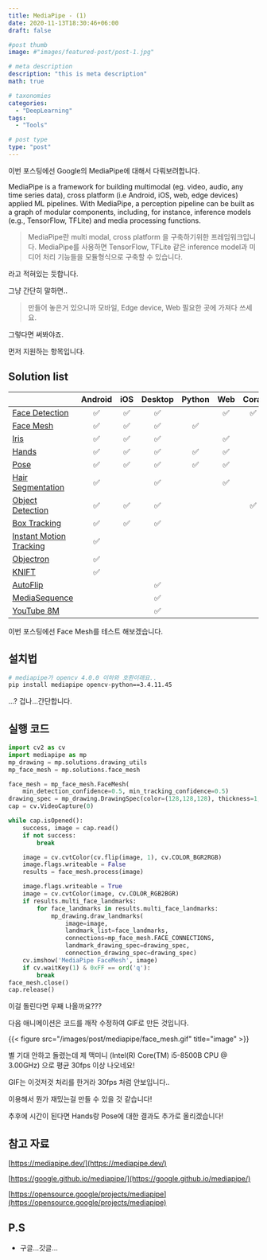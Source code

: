 ```yaml
---
title: MediaPipe - (1)
date: 2020-11-13T18:30:46+06:00
draft: false

#post thumb
image: #"images/featured-post/post-1.jpg"

# meta description
description: "this is meta description"
math: true

# taxonomies
categories:
  - "DeepLearning"
tags:
  - "Tools"

# post type
type: "post"
---
```


이번 포스팅에선 Google의 MediaPipe에 대해서 다뤄보려합니다. 

MediaPipe is a framework for building multimodal (eg. video, audio, any time series data), cross platform (i.e Android, iOS, web, edge devices) applied ML pipelines. With MediaPipe, a perception pipeline can be built as a graph of modular components, including, for instance, inference models (e.g., TensorFlow, TFLite) and media processing functions.

> MediaPipe란 multi modal, cross platform 을 구축하기위한 프레임워크입니다. MediaPipe를 사용하면 TensorFlow, TFLite 같은 inference model과 미디어 처리 기능들을 모듈형식으로 구축할 수 있습니다.

라고 적혀있는 듯합니다. 

그냥 간단히 말하면..

> 만들어 놓은거 있으니까 모바일, Edge device, Web 필요한 곳에 가져다 쓰세요.

그렇다면 써봐야죠.

먼저 지원하는 항목입니다. 

## Solution list

<div class="table-wrapper">
<table> <thead> <tr> 
<th style="text-align: left"><a href=""></a></th> 
<th style="text-align: center">Android</th> 
<th style="text-align: center">iOS</th> 
<th style="text-align: center">Desktop</th> 
<th style="text-align: center">Python</th> 
<th style="text-align: center">Web</th> 
<th style="text-align: center">Coral</th> </tr> </thead>
 <tbody> <tr> <td style="text-align: left"><a href="https://google.github.io/mediapipe/solutions/face_detection">Face Detection</a></td> 
 <td style="text-align: center">✅</td> 
 <td style="text-align: center">✅</td> 
 <td style="text-align: center">✅</td> 
 <td style="text-align: center">&nbsp;</td> 
 <td style="text-align: center">✅</td> 
 <td style="text-align: center">✅</td> </tr> 
 <tr> <td style="text-align: left"><a href="https://google.github.io/mediapipe/solutions/face_mesh">Face Mesh</a></td> 
 <td style="text-align: center">✅</td> 
 <td style="text-align: center">✅</td> 
 <td style="text-align: center">✅</td> 
 <td style="text-align: center">✅</td> 
 <td style="text-align: center">&nbsp;</td> 
 <td style="text-align: center">&nbsp;</td> </tr> 
 <tr> <td style="text-align: left"><a href="https://google.github.io/mediapipe/solutions/iris">Iris</a></td> 
 <td style="text-align: center">✅</td> 
 <td style="text-align: center">✅</td> 
 <td style="text-align: center">✅</td> 
 <td style="text-align: center">&nbsp;</td> 
 <td style="text-align: center">✅</td> 
 <td style="text-align: center">&nbsp;</td> </tr> 
 <tr> <td style="text-align: left"><a href="https://google.github.io/mediapipe/solutions/hands">Hands</a></td> 
 <td style="text-align: center">✅</td> 
 <td style="text-align: center">✅</td> 
 <td style="text-align: center">✅</td> 
 <td style="text-align: center">✅</td> 
 <td style="text-align: center">✅</td> 
 <td style="text-align: center">&nbsp;</td> </tr> 
 <tr> <td style="text-align: left"><a href="https://google.github.io/mediapipe/solutions/pose">Pose</a></td> 
 <td style="text-align: center">✅</td> 
 <td style="text-align: center">✅</td> 
 <td style="text-align: center">✅</td> 
 <td style="text-align: center">✅</td> 
 <td style="text-align: center">✅</td> 
 <td style="text-align: center">&nbsp;</td> </tr> 
 <tr> <td style="text-align: left"><a href="https://google.github.io/mediapipe/solutions/hair_segmentation">Hair Segmentation</a></td> 
 <td style="text-align: center">✅</td> 
 <td style="text-align: center">&nbsp;</td> 
 <td style="text-align: center">✅</td> 
 <td style="text-align: center">&nbsp;</td> 
 <td style="text-align: center">✅</td> 
 <td style="text-align: center">&nbsp;</td> </tr> 
 <tr> <td style="text-align: left"><a href="https://google.github.io/mediapipe/solutions/object_detection">Object Detection</a></td> 
 <td style="text-align: center">✅</td> 
 <td style="text-align: center">✅</td> 
 <td style="text-align: center">✅</td> 
 <td style="text-align: center">&nbsp;</td> 
 <td style="text-align: center">&nbsp;</td> 
 <td style="text-align: center">✅</td> </tr> 
 <tr> <td style="text-align: left"><a href="https://google.github.io/mediapipe/solutions/box_tracking">Box Tracking</a></td> 
 <td style="text-align: center">✅</td> 
 <td style="text-align: center">✅</td> 
 <td style="text-align: center">✅</td> 
 <td style="text-align: center">&nbsp;</td> 
 <td style="text-align: center">&nbsp;</td> 
 <td style="text-align: center">&nbsp;</td> </tr> 
 <tr> <td style="text-align: left"><a href="https://google.github.io/mediapipe/solutions/instant_motion_tracking">Instant Motion Tracking</a></td> 
 <td style="text-align: center">✅</td> 
 <td style="text-align: center">&nbsp;</td> 
 <td style="text-align: center">&nbsp;</td> 
 <td style="text-align: center">&nbsp;</td> 
 <td style="text-align: center">&nbsp;</td> 
 <td style="text-align: center">&nbsp;</td> </tr> 
 <tr> <td style="text-align: left"><a href="https://google.github.io/mediapipe/solutions/objectron">Objectron</a></td> 
 <td style="text-align: center">✅</td> 
 <td style="text-align: center">&nbsp;</td> 
 <td style="text-align: center">&nbsp;</td> 
 <td style="text-align: center">&nbsp;</td> 
 <td style="text-align: center">&nbsp;</td> 
 <td style="text-align: center">&nbsp;</td> </tr> 
 <tr> <td style="text-align: left"><a href="https://google.github.io/mediapipe/solutions/knift">KNIFT</a></td> 
 <td style="text-align: center">✅</td> 
 <td style="text-align: center">&nbsp;</td> 
 <td style="text-align: center">&nbsp;</td> 
 <td style="text-align: center">&nbsp;</td> 
 <td style="text-align: center">&nbsp;</td> 
 <td style="text-align: center">&nbsp;</td> </tr> 
 <tr> <td style="text-align: left"><a href="https://google.github.io/mediapipe/solutions/autoflip">AutoFlip</a></td> 
 <td style="text-align: center">&nbsp;</td> 
 <td style="text-align: center">&nbsp;</td> 
 <td style="text-align: center">✅</td> 
 <td style="text-align: center">&nbsp;</td> 
 <td style="text-align: center">&nbsp;</td> 
 <td style="text-align: center">&nbsp;</td> </tr> 
 <tr> <td style="text-align: left"><a href="https://google.github.io/mediapipe/solutions/media_sequence">MediaSequence</a></td> 
 <td style="text-align: center">&nbsp;</td> 
 <td style="text-align: center">&nbsp;</td> 
 <td style="text-align: center">✅</td> 
 <td style="text-align: center">&nbsp;</td> 
 <td style="text-align: center">&nbsp;</td> 
 <td style="text-align: center">&nbsp;</td> </tr> 
 <tr> <td style="text-align: left"><a href="https://google.github.io/mediapipe/solutions/youtube_8m">YouTube 8M</a></td> 
 <td style="text-align: center">&nbsp;</td> 
 <td style="text-align: center">&nbsp;</td> 
 <td style="text-align: center">✅</td> 
 <td style="text-align: center">&nbsp;</td> 
 <td style="text-align: center">&nbsp;</td> 
 <td style="text-align: center">&nbsp;</td> </tr> 
 </tbody> </table></div>



이번 포스팅에선 Face Mesh를 테스트 해보겠습니다. 

## 설치법

```bash
# mediapipe가 opencv 4.0.0 이하와 호환이래요..
pip install mediapipe opencv-python==3.4.11.45
```

...? 겁나...간단합니다.

## 실행 코드

```python
import cv2 as cv
import mediapipe as mp
mp_drawing = mp.solutions.drawing_utils
mp_face_mesh = mp.solutions.face_mesh

face_mesh = mp_face_mesh.FaceMesh(
    min_detection_confidence=0.5, min_tracking_confidence=0.5)
drawing_spec = mp_drawing.DrawingSpec(color=(128,128,128), thickness=1, circle_radius=1)
cap = cv.VideoCapture(0)

while cap.isOpened():
    success, image = cap.read()
    if not success:
        break

    image = cv.cvtColor(cv.flip(image, 1), cv.COLOR_BGR2RGB)
    image.flags.writeable = False
    results = face_mesh.process(image)

    image.flags.writeable = True
    image = cv.cvtColor(image, cv.COLOR_RGB2BGR)
    if results.multi_face_landmarks:
        for face_landmarks in results.multi_face_landmarks:
            mp_drawing.draw_landmarks(
                image=image,
                landmark_list=face_landmarks,
                connections=mp_face_mesh.FACE_CONNECTIONS,
                landmark_drawing_spec=drawing_spec,
                connection_drawing_spec=drawing_spec)
    cv.imshow('MediaPipe FaceMesh', image)
    if cv.waitKey(1) & 0xFF == ord('q'):
        break
face_mesh.close()
cap.release()
```

이걸 돌린다면 우째 나올까요???

다음 애니메이션은 코드를 깨작 수정하여 GIF로 만든 것입니다. 

{{< figure src="/images/post/mediapipe/face_mesh.gif" title="image" >}}

별 기대 안하고 돌렸는데 제 맥미니 (Intel(R) Core(TM) i5-8500B CPU @ 3.00GHz) 으로 평균 30fps 이상 나오네요!

GIF는 이것저것 처리를 한거라 30fps 처럼 안보입니다..

이용해서 뭔가 재밌는걸 만들 수 있을 것 같습니다!

추후에 시간이 된다면 Hands랑 Pose에 대한 결과도 추가로 올리겠습니다!

## 참고 자료

[https://mediapipe.dev/](https://mediapipe.dev/)

[https://google.github.io/mediapipe/](https://google.github.io/mediapipe/)

[https://opensource.google/projects/mediapipe](https://opensource.google/projects/mediapipe)

## P.S

- 구글...갓글...